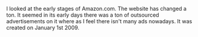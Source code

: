 <a href="Screenshot-indexhtml.png"></a>

I looked at the early stages of Amazon.com. The website has changed a ton. It seemed in its early days there was a ton of outsourced advertisements on it where as I feel there isn't many ads nowadays. It was created on January 1st 2009.